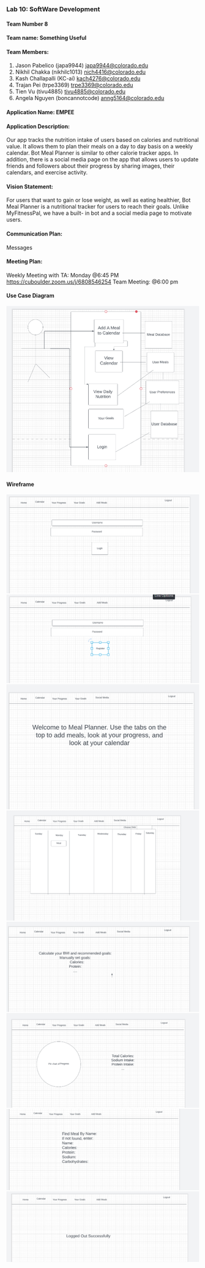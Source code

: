 ### Lab 10: SoftWare Development

#### Team Number 8

#### Team name: Something Useful

#### Team Members:
1. Jason Pabelico (japa9944) japa9944@colorado.edu 
2. Nikhil Chakka (nikhilc1013) nich4416@colorado.edu 
3. Kash Challapalli (KC-ai) kach4276@colorado.edu 
4. Trajan Pei (trpe3369) trpe3369@colorado.edu   
5. Tien Vu (tivu4885) tivu4885@colorado.edu   
6. Angela Nguyen (boncannotcode) anng5164@colorado.edu 

#### Application Name: EMPEE
#### Application Description: 
Our app tracks the nutrition intake of users based on calories and nutritional value. It allows them to plan their meals on a day to day basis on a weekly calendar. Bot Meal Planner is similar to other calorie tracker apps.
In addition, there is a social media page on the app that allows users to update friends and followers about their progress by sharing images, their calendars, and exercise activity.

#### Vision Statement: 
For users that want to gain or lose weight, as well as eating healthier, Bot Meal Planner is a nutritional tracker for users to reach their goals. Unlike MyFitnessPal, we have a built- in bot and a social media page to motivate users.

#### Communication Plan: 
Messages

#### Meeting Plan:
Weekly Meeting with TA: Monday @6:45 PM https://cuboulder.zoom.us/j/6808546254
Team Meeting: @6:00 pm

#### Use Case Diagram
![Use Case](wireframes/use_case_diagram.PNG)

#### Wireframe
![Wireframe](wireframes/loginwireframe.PNG)
![Wireframe](wireframes/registerwireframe.PNG)
![Wireframe](wireframes/homepagewireframe.PNG)
![Wireframe](wireframes/calendarwireframe.PNG)
![Wireframe](wireframes/yourgoalswireframe.PNG)
![Wireframe](wireframes/yourprogresswireframe.PNG)
![Wireframe](wireframes/addmealwireframe.PNG)
![Wireframe](wireframes/logoutwireframe.PNG)
